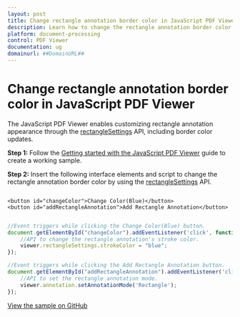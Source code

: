 ```yaml
---
layout: post
title: Change rectangle annotation border color in JavaScript PDF Viewer control | Syncfusion
description: Learn how to change the rectangle annotation border color in the Syncfusion JavaScript PDF Viewer control by configuring rectangleSettings.
platform: document-processing
control: PDF Viewer
documentation: ug
domainurl: ##DomainURL##
---
```


# Change rectangle annotation border color in JavaScript PDF Viewer

The JavaScript PDF Viewer enables customizing rectangle annotation appearance through the [rectangleSettings](https://ej2.syncfusion.com/documentation/api/pdfviewer/#rectanglesettings) API, including border color updates.

**Step 1:** Follow the [Getting started with the JavaScript PDF Viewer](https://help.syncfusion.com/document-processing/pdf/pdf-viewer/javascript-es5/getting-started/) guide to create a working sample.

**Step 2:** Insert the following interface elements and script to change the rectangle annotation border color by using the [rectangleSettings](https://ej2.syncfusion.com/documentation/api/pdfviewer/#rectanglesettings) API.

```

<button id="changeColor">Change Color(Blue)</button>
<button id="addRectangleAnnotation">Add Rectangle Annotation</button>

```

```ts

//Event triggers while clicking the Change Color(Blue) button.
document.getElementById("changeColor").addEventListener('click', function () {
    //API to change the rectangle annotation's stroke color.
    viewer.rectangleSettings.strokeColor = "blue";
});

//Event triggers while clicking the Add Rectangle Annotation button.
document.getElementById("addRectangleAnnotation").addEventListener('click', function () {
    //API to set the rectangle annotation mode.
    viewer.annotation.setAnnotationMode('Rectangle');
});

```

[View the sample on GitHub](https://github.com/SyncfusionExamples/javascript-pdf-viewer-examples/tree/master/Annotations/How%20to%20change%20the%20rectangle%20annotation's%20border%20color)